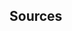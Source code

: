 <section class="no-padding" id="#sources">
         <aside class="bg-dark">
      <div class="container text-center">
          <div class="call-to-action">
              <h2>Sources</h2>
          </div>
      </div>
  </aside>

</section>
